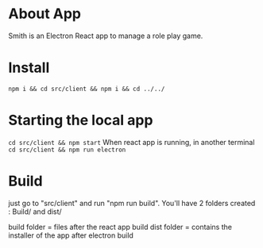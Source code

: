 # About App

Smith is an Electron React app to manage a role play game.

# Install

`npm i && cd src/client && npm i && cd ../../`

# Starting the local app

`cd src/client && npm start`
When react app is running, in another terminal
`cd src/client && npm run electron`

# Build

just go to "src/client" and run "npm run build". You'll have 2 folders created : Build/ and dist/

build folder = files after the react app build
dist folder = contains the installer of the app after electron build
